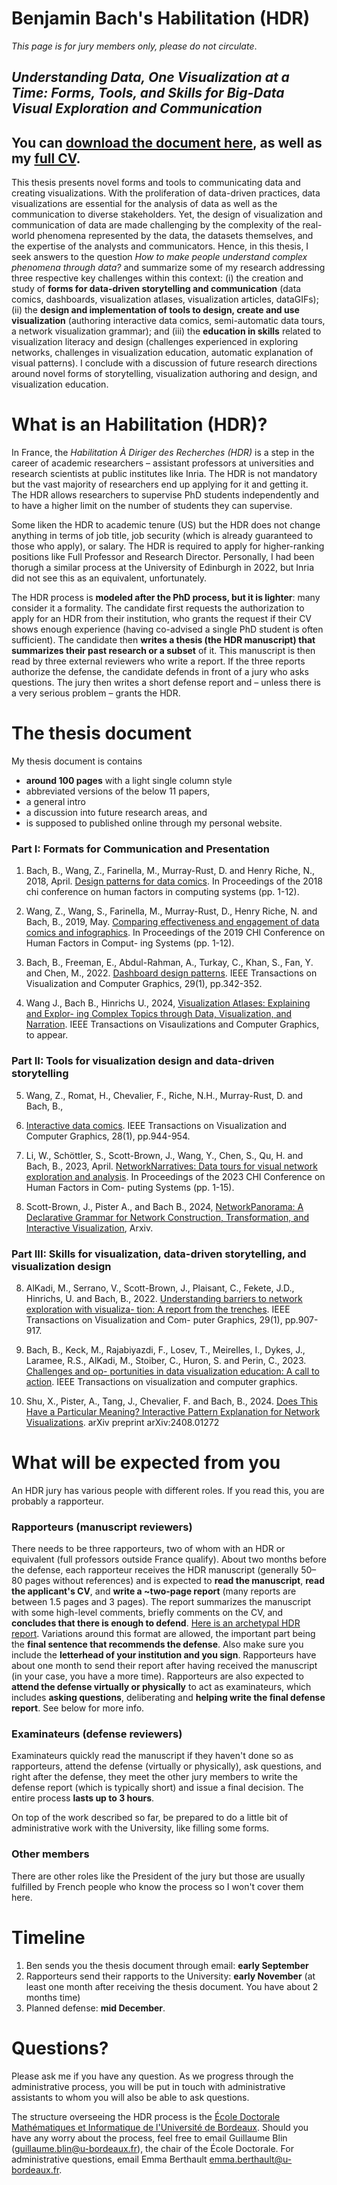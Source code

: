 # Benjamin Bach's Habilitation (HDR)
_This page is for jury members only, please do not circulate_.

## _Understanding Data, One Visualization at a Time: Forms, Tools, and Skills for Big-Data Visual Exploration and Communication_ 

## You can [download the document here](https://drive.google.com/file/d/1_M2TbCDCF_qQ8vvazNM8KLerr30uTiL0/view?usp=sharing), as well as my [full CV](https://docs.google.com/document/d/1V34l5E9IV3wHo-w2x0EcfN0MCSCnHrdICZ0KQdD5gnA/edit?tab=t.0). 

This thesis presents novel forms and tools to communicating data and creating visualizations. With the proliferation of data-driven practices, data visualizations are essential for the analysis of data as well as the communication to diverse stakeholders. Yet, the design of visualization and communication of data are made challenging by the complexity of the real-world phenomena represented by the data, the datasets themselves, and the expertise of the analysts and communicators. Hence, in this thesis, I seek answers to the question _How to make people understand complex phenomena through data?_ and summarize some of my research addressing three respective key challenges within this context: 
(i) the creation and study of __forms for data-driven storytelling and communication__ (data comics, dashboards, visualization atlases, visualization articles, dataGIFs);
(ii) the __design and implementation of tools to design, create and use visualization__ (authoring interactive data comics, semi-automatic data tours, a network visualization grammar); 
and (iii) the __education in skills__ related to visualization literacy and design (challenges experienced in exploring networks, challenges in visualization education, automatic explanation of visual patterns). 
I conclude with a discussion of future research directions around novel forms of storytelling, visualization authoring and design, and visualization education. 


# What is an Habilitation (HDR)?
In France, the _Habilitation À Diriger des Recherches (HDR)_ is a step in the career of academic researchers – assistant professors at universities and research scientists at public institutes like Inria. The HDR is not mandatory but the vast majority of researchers end up applying for it and getting it. The HDR allows researchers to supervise PhD students independently and to have a higher limit on the number of students they can supervise.

Some liken the HDR to academic tenure (US) but the HDR does not change anything in terms of job title, job security (which is already guaranteed to those who apply), or salary. The HDR is required to apply for higher-ranking positions like Full Professor and Research Director. Personally, I had been thorugh a similar process at the University of Edinburgh in 2022, but Inria did not see this as an equivalent, unfortunately. 

The HDR process is __modeled after the PhD process, but it is lighter__: many consider it a formality. The candidate first requests the authorization to apply for an HDR from their institution, who grants the request if their CV shows enough experience (having co-advised a single PhD student is often sufficient). The candidate then __writes a thesis (the HDR manuscript) that summarizes their past research or a subset__ of it. This manuscript is then read by three external reviewers who write a report. If the three reports authorize the defense, the candidate defends in front of a jury who asks questions. The jury then writes a short defense report and – unless there is a very serious problem – grants the HDR.


# The thesis document

My thesis document is contains 
* __around 100 pages__ with a light single column style
* abbreviated versions of the below 11 papers, 
* a general intro 
* a discussion into future research areas, and 
* is supposed to published online through my personal website. 


### Part I: Formats for Communication and Presentation 
1. Bach, B., Wang, Z., Farinella, M., Murray-Rust, D. and Henry Riche, N., 2018,
April. [Design patterns for data comics](https://dl.acm.org/doi/10.1145/3173574.3173612). In Proceedings of the 2018 chi conference
on human factors in computing systems (pp. 1-12).

2. Wang, Z., Wang, S., Farinella, M., Murray-Rust, D., Henry Riche, N. and Bach,
B., 2019, May. [Comparing effectiveness and engagement of data comics and infographics](https://dl.acm.org/doi/10.1145/3290605.3300483). In Proceedings of the 2019 CHI Conference on Human Factors in Comput-
ing Systems (pp. 1-12).

3. Bach, B., Freeman, E., Abdul-Rahman, A., Turkay, C., Khan, S., Fan, Y. and
Chen, M., 2022. [Dashboard design patterns](https://www.computer.org/csdl/journal/tg/2023/01/09903550/1GZolSVvsPu). IEEE Transactions on Visualization
and Computer Graphics, 29(1), pp.342-352.

4. Wang J., Bach B., Hinrichs U., 2024, [Visualization Atlases: Explaining and Explor-
ing Complex Topics through Data, Visualization, and Narration](https://arxiv.org/abs/2408.07483). IEEE Transactions
on Visaulizations and Computer Graphics, to appear.

### Part II: Tools for visualization design and data-driven storytelling

5. Wang, Z., Romat, H., Chevalier, F., Riche, N.H., Murray-Rust, D. and Bach, B.,
2021. [Interactive data comics](https://ieeexplore.ieee.org/document/9552591/). IEEE Transactions on Visualization and Computer
Graphics, 28(1), pp.944-954.

6. Li, W., Schöttler, S., Scott-Brown, J., Wang, Y., Chen, S., Qu, H. and Bach, B.,
2023, April. [NetworkNarratives: Data tours for visual network exploration and analysis](https://arxiv.org/abs/2303.06456). In Proceedings of the 2023 CHI Conference on Human Factors in Com-
puting Systems (pp. 1-15).

7. Scott-Brown, J., Pister A., and Bach B., 2024, [NetworkPanorama: A Declarative
Grammar for Network Construction, Transformation, and Interactive Visualization](https://arxiv.org/abs/2310.18902),
Arxiv.

### Part III: Skills for visualization, data-driven storytelling, and visualization design 

8. AlKadi, M., Serrano, V., Scott-Brown, J., Plaisant, C., Fekete, J.D., Hinrichs, U.
and Bach, B., 2022. [Understanding barriers to network exploration with visualiza-
tion: A report from the trenches](https://ieeexplore.ieee.org/document/9903291). IEEE Transactions on Visualization and Com-
puter Graphics, 29(1), pp.907-917.

9. Bach, B., Keck, M., Rajabiyazdi, F., Losev, T., Meirelles, I., Dykes, J., Laramee,
R.S., AlKadi, M., Stoiber, C., Huron, S. and Perin, C., 2023. [Challenges and op-
portunities in data visualization education: A call to action](https://arxiv.org/abs/2308.07703). IEEE Transactions on
visualization and computer graphics.

11. Shu, X., Pister, A., Tang, J., Chevalier, F. and Bach, B., 2024. [Does This Have
a Particular Meaning? Interactive Pattern Explanation for Network Visualizations](https://www.arxiv.org/abs/2408.01272).
arXiv preprint arXiv:2408.01272



# What will be expected from you
An HDR jury has various people with different roles. If you read this, you are probably a rapporteur.


### Rapporteurs (manuscript reviewers)
There needs to be three rapporteurs, two of whom with an HDR or equivalent (full professors outside France qualify). About two months before the defense, each rapporteur receives the HDR manuscript (generally 50–80 pages without references) and is expected to __read the manuscript__, __read the applicant's CV__, and __write a ~two-page report__ (many reports are between 1.5 pages and 3 pages). The report summarizes the manuscript with some high-level comments, briefly comments on the CV, and __concludes that there is enough to defend__. [Here is an archetypal HDR report](https://dragice.fr/Archetypal_HDR_report.pdf). Variations around this format are allowed, the important part being the __final sentence that recommends the defense__. Also make sure you include the __letterhead of your institution and you sign__. Rapporteurs have about one month to send their report after having received the manuscript (in your case, you have a more time). Rapporteurs are also expected to __attend the defense virtually or physically__ to act as examinateurs, which includes __asking questions__, deliberating and __helping write the final defense report__. See below for more info.

### Examinateurs (defense reviewers)
Examinateurs quickly read the manuscript if they haven't done so as rapporteurs, attend the defense (virtually or physically), ask questions, and right after the defense, they meet the other jury members to write the defense report (which is typically short) and issue a final decision. The entire process __lasts up to 3 hours__.

On top of the work described so far, be prepared to do a little bit of administrative work with the University, like filling some forms.

### Other members
There are other roles like the President of the jury but those are usually fulfilled by French people who know the process so I won't cover them here.

# Timeline 

1. Ben sends you the thesis document through email: **early September**
2. Rapporteurs send their rapports to the University: **early November** (at least one month after receiving the thesis document. You have about 2 months time)
3. Planned defense: **mid December**. 

# Questions?
Please ask me if you have any question. As we progress through the administrative process, you will be put in touch with administrative assistants to whom you will also be able to ask questions.

The structure overseeing the HDR process is the [École Doctorale Mathématiques et Informatique de l'Université de Bordeaux](https://ed-mi.u-bordeaux.fr). Should you have any worry about the process, feel free to email Guillaume Blin (guillaume.blin@u-bordeaux.fr), the chair of the École Doctorale. For administrative questions, email Emma Berthault <emma.berthault@u-bordeaux.fr>.
